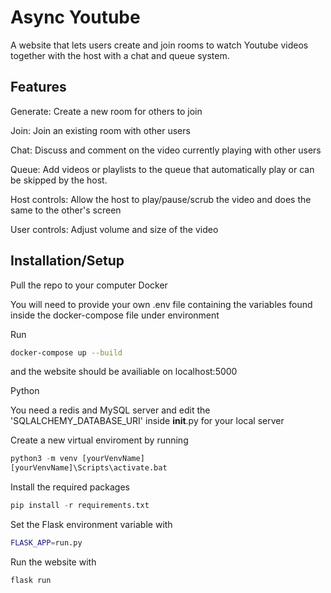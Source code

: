 # Async Youtube

A website that lets users create and join rooms to watch Youtube videos together with the host with a chat and queue system.

## Features

Generate: Create a new room for others to join

Join: Join an existing room with other users

Chat: Discuss and comment on the video currently playing with other users

Queue: Add videos or playlists to the queue that automatically play or can be skipped by the host.

Host controls: Allow the host to play/pause/scrub the video and does the same to the other's screen

User controls: Adjust volume and size of the video

## Installation/Setup

Pull the repo to your computer
Docker

You will need to provide your own .env file containing the variables found inside the docker-compose file under environment

Run 
```bash
docker-compose up --build
```
and the website should be availiable on localhost:5000

Python

You need a redis and MySQL server and edit the 'SQLALCHEMY_DATABASE_URI' inside __init__.py for your local server

Create a new virtual enviroment by running
```python
python3 -m venv [yourVenvName]
[yourVenvName]\Scripts\activate.bat
```
Install the required packages 
```python
pip install -r requirements.txt
```
Set the Flask environment variable with
```bash
FLASK_APP=run.py
```
Run the website with 
```bash
flask run
```

